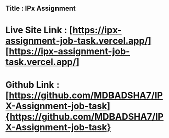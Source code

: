 ## Title : IPx Assignment

# Live Site Link : [https://ipx-assignment-job-task.vercel.app/][https://ipx-assignment-job-task.vercel.app/]

# Github Link : [https://github.com/MDBADSHA7/IPX-Assignment-job-task]{https://github.com/MDBADSHA7/IPX-Assignment-job-task}